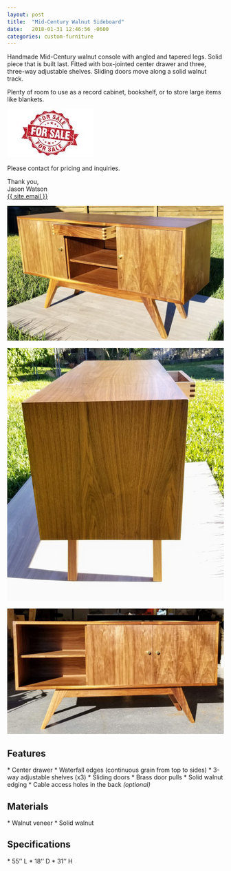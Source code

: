 ```yaml
---
layout: post
title:  "Mid-Century Walnut Sideboard"
date:   2018-01-31 12:46:56 -0600
categories: custom-furniture
---
```


Handmade Mid-Century walnut console with angled and tapered legs. Solid piece that is built last. Fitted with box-jointed
center drawer and three, three-way adjustable shelves. Sliding doors move along a solid walnut track.

Plenty of room to use as a record cabinet, bookshelf, or to store large items like blankets. 


![For Sale](/assets/img/for-sale.jpg)

Please contact for pricing and inquiries. 

Thank you,<br>
Jason Watson<br>
<a class="u-email" href="mailto:{{ site.email }}">{{ site.email }}</a>

[![Walnut Media Console](/assets/img/front-low.jpg)](/assets/img/front-low.jpg) 

[![Walnut Media Console](/assets/img/side-close.jpg)](/assets/img/side-close.jpg)

[![Walnut Media Console](/assets/img/doors-together.png)](/assets/img/doors-together.png)




<h2>Features</h2>
*   Center drawer
*	Waterfall edges (continuous grain from top to sides)
*	3-way adjustable shelves (x3)
*	Sliding doors
*	Brass door pulls
*	Solid walnut edging 
*   Cable access holes in the back <em>(optional)</em>

<h2>Materials</h2>
*	Walnut veneer
*	Solid walnut

<h2>Specifications</h2>
*	55’’ L
*	18’’ D
*	31’’ H



